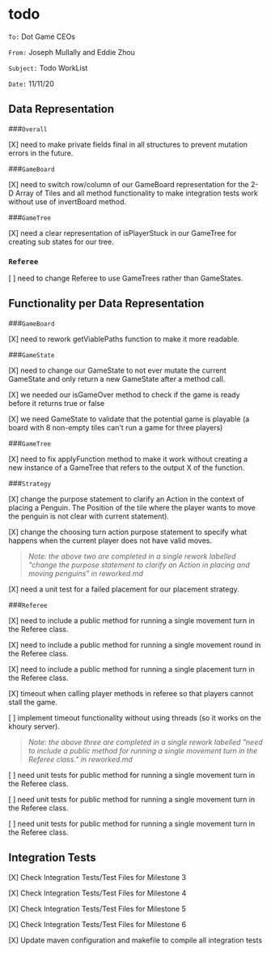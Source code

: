 #  todo

`To:` Dot Game CEOs

`From:` Joseph Mullally and Eddie Zhou

`Subject:` Todo WorkList

`Date:` 11/11/20

## Data Representation

###`Overall`

[X] need to make private fields final in all structures to prevent mutation errors in 
the future.

###`GameBoard`

[X] need to switch row/column of our GameBoard representation for the 2-D Array of Tiles and all 
method functionality to make integration tests work without use of invertBoard method.

###`GameTree`

[X] need a clear representation of isPlayerStuck in our GameTree for creating sub states for our 
tree.

### `Referee`

[ ] need to change Referee to use GameTrees rather than GameStates.

## Functionality per Data Representation

###`GameBoard`

[X] need to rework getViablePaths function to make it more readable.

###`GameState`

[X] need to change our GameState to not ever mutate the current GameState and only return a new 
GameState after a method call.

[X] we needed our isGameOver method to check if the game is ready before it returns true or false

[X] we need GameState to validate that the potential game is playable (a board with 8 non-empty 
tiles can't run a game for three players)

###`GameTree`

[X] need to fix applyFunction method to make it work without creating a new instance of a GameTree 
that refers to the output X of the function.

###`Strategy`

[X] change the purpose statement to clarify an Action in the context of placing a Penguin. The
Position of the tile where the player wants to move the penguin is not clear with current 
statement).

[X] change the choosing turn action purpose statement to specify what happens when the current 
player does not have valid moves.

> *Note: the above two are completed in a single rework labelled "change the purpose statement to 
clarify an Action in placing and moving penguins" in reworked.md*

[X] need a unit test for a failed placement for our placement strategy.
 
###`Referee`

[X] need to include a public method for running a single movement turn in the Referee class.

[X] need to include a public method for running a single movement round in the Referee class.

[X] need to include a public method for running a single placement turn in the Referee class.

[X] timeout when calling player methods in referee so that players cannot stall the game.

[ ] implement timeout functionality without using threads (so it works on the khoury server).

> *Note: the above three are completed in a single rework labelled "need to include a public method 
for running a single movement turn in the Referee class." in reworked.md*

[ ] need unit tests for public method for running a single movement turn in the Referee class.

[ ] need unit tests for public method for running a single movement turn in the Referee class.

[ ] need unit tests for public method for running a single movement turn in the Referee class.


## Integration Tests

[X] Check Integration Tests/Test Files for Milestone 3

[X] Check Integration Tests/Test Files for Milestone 4

[X] Check Integration Tests/Test Files for Milestone 5

[X] Check Integration Tests/Test Files for Milestone 6

[X] Update maven configuration and makefile to compile all integration tests
